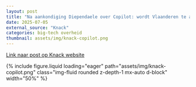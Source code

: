 ```yaml
---
layout: post
title: "Na aankondiging Diependaele over Copilot: wordt Vlaanderen te afhankelijk van een Amerikaans technologiebedrijf?"
date: 2025-07-05
external_source: "Knack"
categories: big-tech overheid
thumbnail: assets/img/knack-copilot.png
---
```


[Link naar post op Knack website](https://www.knack.be/nieuws/belgie/politiek/na-aankondiging-diependaele-over-copilot-wordt-vlaanderen-te-afhankelijk-van-een-amerikaans-technologiebedrijf/)

<div class="row mt-3">
    <div class="col-sm mt-3 mt-md-0">
        {% include figure.liquid loading="eager" path="assets/img/knack-copilot.png" class="img-fluid rounded z-depth-1 mx-auto d-block" width="50%" %}
    </div>
</div>
